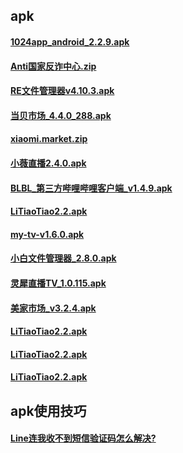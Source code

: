 ## apk


#### [1024app_android_2.2.9.apk](https://mokk731.github.io/apk/1024app_android_2.2.9.apk)


#### [Anti国家反诈中心.zip](https://mokk731.github.io/apk/Anti国家反诈中心.zip)


#### [RE文件管理器v4.10.3.apk](https://mokk731.github.io/apk/RE文件管理器v4.10.3.apk)


#### [当贝市场_4.4.0_288.apk](https://mokk731.github.io/apk/当贝市场_4.4.0_288.apk)


#### [xiaomi.market.zip](https://mokk731.github.io/apk/xiaomi.market.zip)


#### [小薇直播2.4.0.apk](https://mokk731.github.io/apk/小薇直播2.4.0.apk)


#### [BLBL_第三方哔哩哔哩客户端_v1.4.9.apk](https://mokk731.github.io/apk/BLBL_第三方哔哩哔哩客户端_v1.4.9.apk)


#### [LiTiaoTiao2.2.apk](https://mokk731.github.io/apk/LiTiaoTiao2.2.apk)


#### [my-tv-v1.6.0.apk](https://mokk731.github.io/apk/my-tv-v1.6.0.apk)

#### [小白文件管理器_2.8.0.apk](https://mokk731.github.io/apk/小白文件管理器_2.8.0.apk)

#### [灵犀直播TV_1.0.115.apk](https://mokk731.github.io/apk/灵犀直播TV_1.0.115.apk)

#### [美家市场_v3.2.4.apk](https://mokk731.github.io/apk/美家市场_v3.2.4.apk)



#### [LiTiaoTiao2.2.apk](https://mokk731.github.io/apk/LiTiaoTiao2.2.apk)
#### [LiTiaoTiao2.2.apk](https://mokk731.github.io/apk/LiTiaoTiao2.2.apk)
#### [LiTiaoTiao2.2.apk](https://mokk731.github.io/apk/LiTiaoTiao2.2.apk)

## apk使用技巧

#### [Line连我收不到短信验证码怎么解决?](https://mokk731.github.io/md/line)
